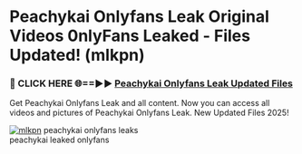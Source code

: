 # Peachykai Onlyfans Leak Original Videos 0nlyFans Leaked - Files Updated! (mlkpn)

<h3>🔴 CLICK HERE 🌐==►► <a href="https://tinyurl.com/3hn5wdd3" rel="nofollow">Peachykai Onlyfans Leak Updated Files</a></h3>

Get Peachykai Onlyfans Leak and all content. Now you can access all videos and pictures of Peachykai Onlyfans Leak. New Updated Files 2025!

[![mlkpn](https://i.imgur.com/4HnBqBT.gif)](https://tinyurl.com/3hn5wdd3)
peachykai onlyfans leaks<br>
peachykai leaked onlyfans